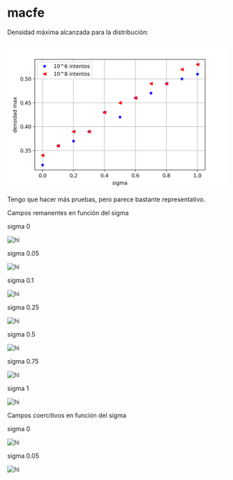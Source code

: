 # macfe

Densidad máxima alcanzada para la distribución:

<img src="graficos/densidades.png" alt="hi" class="inline"/>

Tengo que hacer más pruebas, pero parece bastante representativo.

Campos remanentes en función del sigma

sigma 0

<img src="graficos/remanente\ sigma=0.png .png" alt="hi" class="inline"/>

sigma 0.05

<img src="graficos/remanente sigma=0.05.png .png" alt="hi" class="inline"/>

sigma 0.1

<img src="graficos/remanente sigma=0.1.png .png" alt="hi" class="inline"/>

sigma 0.25

<img src="graficos/remanente sigma=0.25.png .png" alt="hi" class="inline"/>

sigma 0.5

<img src="graficos/remanente sigma=0.5.png .png" alt="hi" class="inline"/>

sigma 0.75

<img src="graficos/remanente sigma=0.75.png .png" alt="hi" class="inline"/>

sigma 1

<img src="graficos/remanente sigma=1.png .png" alt="hi" class="inline"/>

Campos coercitivos en función del sigma

sigma 0

<img src="graficos/coercitivo sigma=0.png .png" alt="hi" class="inline"/>

sigma 0.05

<img src="graficos/coercitivo sigma=0.05.png .png" alt="hi" class="inline"/>
